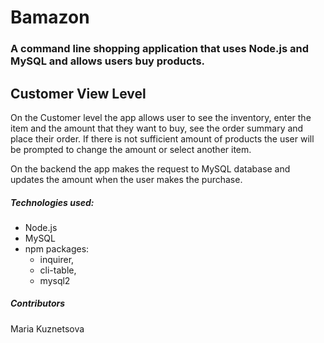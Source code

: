 # Bamazon

### A command line shopping application that uses Node.js and MySQL and allows users buy products.

## Customer View Level

On the Customer level the app allows user to see the inventory, enter the item and the amount that they want to buy, see the order summary and place their order. If there is not sufficient amount of products the user will be prompted to change the amount or select another item.

On the backend the app makes the request to MySQL database and updates the amount when the user makes the purchase.

##### Technologies used:

* Node.js
* MySQL
* npm packages:
	* inquirer,
	* cli-table,
	* mysql2

##### Contributors

Maria Kuznetsova
